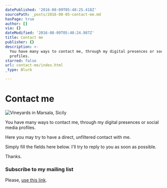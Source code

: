 ```yaml
---
datePublished: '2016-08-09T05:48:25.418Z'
sourcePath: _posts/2016-08-05-contact-me.md
hasPage: true
author: []
via: {}
dateModified: '2016-08-09T05:48:24.987Z'
title: Contact me
publisher: {}
description: >-
  You have many ways to contact me, through my digital presences or social media
  profiles.
starred: false
url: contact-me/index.html
_type: Blurb

---
```

# Contact me
![Vineyards in Marsala, Sicily](https://the-grid-user-content.s3-us-west-2.amazonaws.com/091f80b7-62d1-49b9-bbf8-b06c96ae20c7.jpg)

You have many ways to contact me, through my digital presences or social media profiles.

Here you may try to have a direct, unfiltered contact with me.

Simply fill the fields here below. I'll try to reply to you as soon as possible.

Thanks.

### Subscribe to my mailing list

Please, [use this link][0].

[0]: http://eepurl.com/caXriL